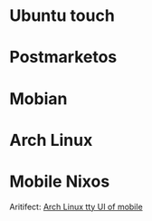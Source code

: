 # Ubuntu touch
# Postmarketos 
# Mobian
# Arch Linux
# Mobile Nixos

Aritifect:
<a href="[[https://gmicroul.github.io/build_own_website/](https://private-user-images.githubusercontent.com/121873438/375288628-fe6aa2e0-19e1-4b7f-9ece-3fbea1ae3bc2.png?jwt=eyJhbGciOiJIUzI1NiIsInR5cCI6IkpXVCJ9.eyJpc3MiOiJnaXRodWIuY29tIiwiYXVkIjoicmF3LmdpdGh1YnVzZXJjb250ZW50LmNvbSIsImtleSI6ImtleTUiLCJleHAiOjE3Mjk5MDU1NDMsIm5iZiI6MTcyOTkwNTI0MywicGF0aCI6Ii8xMjE4NzM0MzgvMzc1Mjg4NjI4LWZlNmFhMmUwLTE5ZTEtNGI3Zi05ZWNlLTNmYmVhMWFlM2JjMi5wbmc_WC1BbXotQWxnb3JpdGhtPUFXUzQtSE1BQy1TSEEyNTYmWC1BbXotQ3JlZGVudGlhbD1BS0lBVkNPRFlMU0E1M1BRSzRaQSUyRjIwMjQxMDI2JTJGdXMtZWFzdC0xJTJGczMlMkZhd3M0X3JlcXVlc3QmWC1BbXotRGF0ZT0yMDI0MTAyNlQwMTE0MDNaJlgtQW16LUV4cGlyZXM9MzAwJlgtQW16LVNpZ25hdHVyZT04Y2IyNTQzMzVlYTcyMWFkMTRmNzEzNTc3ZWFiNmE0NWUzN2M1OGQ4MDAzOTk3ZmNiOTUwZWM5NTYwNzIxYzU2JlgtQW16LVNpZ25lZEhlYWRlcnM9aG9zdCJ9.umSBW_o-SGj4Ike0JAxyPpnmUDjH8WshZP63KlvFy3E)](https://private-user-images.githubusercontent.com/121873438/375288628-fe6aa2e0-19e1-4b7f-9ece-3fbea1ae3bc2.png?jwt=eyJhbGciOiJIUzI1NiIsInR5cCI6IkpXVCJ9.eyJpc3MiOiJnaXRodWIuY29tIiwiYXVkIjoicmF3LmdpdGh1YnVzZXJjb250ZW50LmNvbSIsImtleSI6ImtleTUiLCJleHAiOjE3Mjk5MDU1NDMsIm5iZiI6MTcyOTkwNTI0MywicGF0aCI6Ii8xMjE4NzM0MzgvMzc1Mjg4NjI4LWZlNmFhMmUwLTE5ZTEtNGI3Zi05ZWNlLTNmYmVhMWFlM2JjMi5wbmc_WC1BbXotQWxnb3JpdGhtPUFXUzQtSE1BQy1TSEEyNTYmWC1BbXotQ3JlZGVudGlhbD1BS0lBVkNPRFlMU0E1M1BRSzRaQSUyRjIwMjQxMDI2JTJGdXMtZWFzdC0xJTJGczMlMkZhd3M0X3JlcXVlc3QmWC1BbXotRGF0ZT0yMDI0MTAyNlQwMTE0MDNaJlgtQW16LUV4cGlyZXM9MzAwJlgtQW16LVNpZ25hdHVyZT04Y2IyNTQzMzVlYTcyMWFkMTRmNzEzNTc3ZWFiNmE0NWUzN2M1OGQ4MDAzOTk3ZmNiOTUwZWM5NTYwNzIxYzU2JlgtQW16LVNpZ25lZEhlYWRlcnM9aG9zdCJ9.umSBW_o-SGj4Ike0JAxyPpnmUDjH8WshZP63KlvFy3E)">Arch Linux tty UI of mobile</a>
